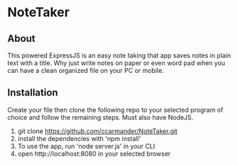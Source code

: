 # NoteTaker

## About

This powered ExpressJS is an easy note taking that app saves notes in plain text with a title. Why just write notes on paper or even word pad 
when you can have a clean organized file on your PC or mobile.

## Installation

Create your file then clone the following repo to your selected program of choice and follow the remaining steps. Must also have NodeJS.

1. git clone https://github.com/ccarmander/NoteTaker.git
2. install the dependencies with 'npm install'
3. To use the app, run 'node server.js' in your CLI
4. open http://localhost:8080 in your selected browser
